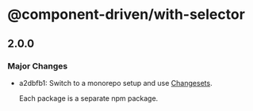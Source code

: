 # @component-driven/with-selector

## 2.0.0
### Major Changes

- a2dbfb1: Switch to a monorepo setup and use [Changesets](https://github.com/atlassian/changesets).
  
  Each package is a separate npm package.
